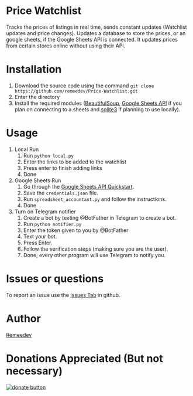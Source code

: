 # Price Watchlist

Tracks the prices of listings in real time, sends constant updates (Watchlist updates and price changes). Updates a database to store the prices, or an google sheets, if the Google Sheets API is connected. It updates prices from certain stores online without using their API.

# Installation

1. Download the source code using the command `git clone https://github.com/remeedev/Price-Watchlist.git`
1. Enter the directory
1. Install the required modules ([BeautifulSoup](https://www.google.com/url?sa=t&source=web&rct=j&opi=89978449&url=https://pypi.org/project/beautifulsoup4/&ved=2ahUKEwjwyqSQ2M6LAxXjTDABHaqxHioQFnoECBQQAQ&usg=AOvVaw3asbpXIi2G3wc2fGLJ448a), [Google Sheets API](https://www.google.com/url?sa=t&source=web&rct=j&opi=89978449&url=https://developers.google.com/sheets/api/guides/concepts&ved=2ahUKEwjr0qic2M6LAxXXSTABHaaZMo8QFnoECAkQAQ&usg=AOvVaw1tzQTchAiT5Tf-jvRJ10Og) if you plan on connecting to a sheets and [sqlite3](https://www.google.com/url?sa=t&source=web&rct=j&opi=89978449&url=https://pypi.org/project/db-sqlite3/&ved=2ahUKEwi0pdK02M6LAxUSQjABHZZGBV4QFnoECBAQAQ&usg=AOvVaw3g7SVcFAX9JcBxwD0TZU-Q) if planning to use locally).

# Usage

1. Local Run
    1. Run `python local.py`
    1. Enter the links to be added to the watchlist
    1. Press enter to finish adding links
    1. Done
1. Google Sheets Run
    1. Go through the [Google Sheets API Quickstart](https://developers.google.com/sheets/api/quickstart/python).
    1. Save the `credentials.json` file.
    1. Run `spreadsheet_accountant.py` and follow the instructions.
    1. Done
1. Turn on Telegram notifier
    1. Create a bot by texting @BotFather in Telegram to create a bot.
    1. Run `python notifier.py`
    1. Enter the token given to you by @BotFather
    1. Text your bot.
    1. Press Enter.
    1. Follow the verification steps (making sure you are the user).
    1. Done, every other program will use Telegram to notify you.

# Issues or questions

To report an issue use the [Issues Tab](https://github.com/remeedev/Price-Watchlist/issues) in github.

# Author

[Remeedev](https://github.com/remeedev)

# Donations Appreciated (But not necessary)

[![donate button](https://i.imgur.com/8WT0qBO.png)](https://paypal.me/peinorsm)
